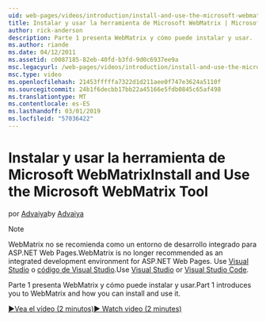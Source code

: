 ```yaml
---
uid: web-pages/videos/introduction/install-and-use-the-microsoft-webmatrix-tool
title: Instalar y usar la herramienta de Microsoft WebMatrix | Microsoft Docs
author: rick-anderson
description: Parte 1 presenta WebMatrix y cómo puede instalar y usar.
ms.author: riande
ms.date: 04/12/2011
ms.assetid: c0087185-82eb-40fd-b3fd-9d0c6937ee9a
msc.legacyurl: /web-pages/videos/introduction/install-and-use-the-microsoft-webmatrix-tool
msc.type: video
ms.openlocfilehash: 21453fffffa7322d1d211aee0f747e3624a5110f
ms.sourcegitcommit: 24b1f6decbb17bb22a45166e5fdb0845c65af498
ms.translationtype: MT
ms.contentlocale: es-ES
ms.lasthandoff: 03/01/2019
ms.locfileid: "57036422"
---
```

<a name="install-and-use-the-microsoft-webmatrix-tool"></a><span data-ttu-id="017a5-103">Instalar y usar la herramienta de Microsoft WebMatrix</span><span class="sxs-lookup"><span data-stu-id="017a5-103">Install and Use the Microsoft WebMatrix Tool</span></span>
====================
<span data-ttu-id="017a5-104">por [Advaiya](https://twitter.com/Advaiyasolns)</span><span class="sxs-lookup"><span data-stu-id="017a5-104">by [Advaiya](https://twitter.com/Advaiyasolns)</span></span>

> [!NOTE] 
> <span data-ttu-id="017a5-105">WebMatrix no se recomienda como un entorno de desarrollo integrado para ASP.NET Web Pages.</span><span class="sxs-lookup"><span data-stu-id="017a5-105">WebMatrix is no longer recommended as an integrated development environment for ASP.NET Web Pages.</span></span> <span data-ttu-id="017a5-106">Use [Visual Studio](xref:aspnet/web-pages/overview/getting-started/program-asp-net-web-pages-in-visual-studio) o [código de Visual Studio](https://code.visualstudio.com/).</span><span class="sxs-lookup"><span data-stu-id="017a5-106">Use [Visual Studio](xref:aspnet/web-pages/overview/getting-started/program-asp-net-web-pages-in-visual-studio) or [Visual Studio Code](https://code.visualstudio.com/).</span></span>


<span data-ttu-id="017a5-107">Parte 1 presenta WebMatrix y cómo puede instalar y usar.</span><span class="sxs-lookup"><span data-stu-id="017a5-107">Part 1 introduces you to WebMatrix and how you can install and use it.</span></span>

[<span data-ttu-id="017a5-108">&#9654;Vea el vídeo (2 minutos)</span><span class="sxs-lookup"><span data-stu-id="017a5-108">&#9654; Watch video (2 minutes)</span></span>](https://channel9.msdn.com/Blogs/ASP-NET-Site-Videos/install-and-use-the-microsoft-webmatrix-tool)
